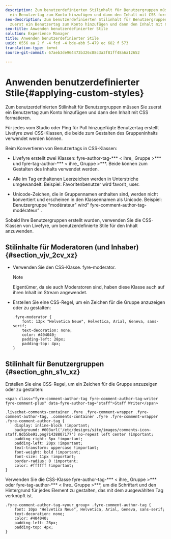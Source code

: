 ```yaml
---
description: Zum benutzerdefinierten Stilinhalt für Benutzergruppen müssen Sie zuerst
  ein Benutzertag zum Konto hinzufügen und dann den Inhalt mit CSS formatieren.
seo-description: Zum benutzerdefinierten Stilinhalt für Benutzergruppen müssen Sie
  zuerst ein Benutzertag zum Konto hinzufügen und dann den Inhalt mit CSS formatieren.
seo-title: Anwenden benutzerdefinierter Stile
solution: Experience Manager
title: Anwenden benutzerdefinierter Stile
uuid: 0556 aa 2 f -4 fcd -4 bde-abb 5-479 ec 682 f 573
translation-type: tm+mt
source-git-commit: 67aeb3de964473b326c88c3a3f81ff48a6a12652

---
```



# Anwenden benutzerdefinierter Stile{#applying-custom-styles}

Zum benutzerdefinierten Stilinhalt für Benutzergruppen müssen Sie zuerst ein Benutzertag zum Konto hinzufügen und dann den Inhalt mit CSS formatieren.

Für jedes vom Studio oder Ping für Pull hinzugefügte Benutzertag erstellt Livefyre zwei CSS-Klassen, die beide zum Gestalten des Gruppeninhalts verwendet werden können.

Beim Konvertieren von Benutzertags in CSS-Klassen:

* Livefyre erstellt zwei Klassen: fyre-author-tag-*** < ihre_ Gruppe >*** und fyre-tag-author-*** < ihre_ Gruppe >***. Beide können zum Gestalten des Inhalts verwendet werden.

* Alle im Tag enthaltenen Leerzeichen werden in Unterstriche umgewandelt. Beispiel: Favoritenbenutzer wird favorit_ user.
* Unicode-Zeichen, die in Gruppennamen enthalten sind, werden nicht konvertiert und erscheinen in den Klassennamen als Unicode. Beispiel: Benutzergruppe "modérateur" wird" fyre-comment-author-tag-modérateur" .

Sobald Ihre Benutzergruppen erstellt wurden, verwenden Sie die CSS-Klassen von Livefyre, um benutzerdefinierte Stile für den Inhalt anzuwenden.

## Stilinhalte für Moderatoren (und Inhaber) {#section_vjv_2cv_xz}

* Verwenden Sie den CSS-Klasse. fyre-moderator.

   >[!NOTE]
   >
   >Eigentümer, da sie auch Moderatoren sind, haben diese Klasse auch auf ihren Inhalt im Stream angewendet.

* Erstellen Sie eine CSS-Regel, um ein Zeichen für die Gruppe anzuzeigen oder zu gestalten:

   ```
   .fyre-moderator { 
       font: 13px "Helvetica Neue", Helvetica, Arial, Geneva, sans-serif; 
       text-decoration: none; 
       color: #404040; 
       padding-left: 28px; 
       padding-top: 4px; 
   }
   ```

## Stilinhalt für Benutzergruppen {#section_ghn_s1v_xz}

Erstellen Sie eine CSS-Regel, um ein Zeichen für die Gruppe anzuzeigen oder zu gestalten:

```
<span class="fyre-comment-author-tag fyre-comment-author-tag-writer fyre-comment-plus" data-fyre-author-tag="staff">Staff Writer</span>
```

```
.livechat-comments-container .fyre .fyre-comment-wrapper .fyre-comment-author-tag, .comments-container .fyre .fyre-comment-wrapper .fyre-comment-author-tag { 
    display: inline-block !important; 
    background: #603url('/etc/designs/site/images/comments-icon-staff.8db5be91.png?1438807177') no-repeat left center !important; 
    padding-right: 3px !important; 
    padding-left: 20px !important; 
    text-transform: uppercase !important; 
    font-weight: bold !important; 
    font-size: 11px !important; 
    border-radius: 0 !important; 
    color: #ffffff !important; 
}
```

Verwenden Sie die CSS-Klasse fyre-author-tag-*** < ihre_ Gruppe >*** oder fyre-tag-author-*** < Ihre_ Gruppe >***, um die Schriftart und den Hintergrund für jedes Element zu gestalten, das mit dem ausgewählten Tag verknüpft ist.

```
.fyre-comment-author-tag-<your_group> .fyre-comment-author-tag { 
    font: 10px "Helvetica Neue", Helvetica, Arial, Geneva, sans-serif; 
    text-decoration: none; 
    color: #404040; 
    padding-left: 28px; 
    padding-top: 4px; 
}
```

